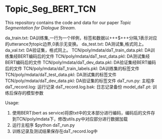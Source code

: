 # Topic_Seg_BERT_TCN
This repository contains the code and data for our paper *Topic Segmentation for Dialogue Stream*.



da_train.txt: DA训练集,一行为一个样例，标签和数据以+++$+++分隔,1表示对应的utterance为topic边界,0表示无变换。
da_test.txt: DA测试集,格式同上。
da_val.txt: DA验证集，格式同上。
TCN/poly/mdata/daT_train_data.pkl: DA训练集经BERT编码后的文件
TCN/poly/mdata/daT_test_data.pkl: DA测试集经BERT编码后的文件
TCN/poly/mdata/daT_dev_data.pkl: DA验证集经BERT编码后的文件
TCN/poly/mdata/daT_train_labels.pkl: DA训练集的标签文件
TCN/poly/mdata/daT_test_data.pkl: DA测试集的标签文件
TCN/poly/mdata/daT_dev_data.pkl: DA验证集的标签文件
daT_run.py: 主程序
daT_record.log: 运行记录
daT_record.log.bak: 日志记录备份
model_daT.pt: 训练后保存的模型参数

Usage:
1. 使用BERT(bert as service)将原txt中的文本部分进行编码，编码后的文件存到TCN/poly/mdata下，修改utils.py中对应部分进行数据加载
2. 运行主程序 $python daT_run.py
3. 训练记录及测试结果保存在daT_record.log中